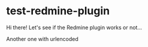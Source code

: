 # test-redmine-plugin

Hi there! Let's see if the Redmine plugin works or not...

Another one with urlencoded

